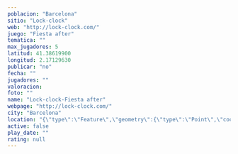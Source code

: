 ```yaml
---
poblacion: "Barcelona"
sitio: "Lock-clock"
web: "http://lock-clock.com/"
juego: "Fiesta after"
tematica: ""
max_jugadores: 5
latitud: 41.38619900
longitud: 2.17129630
publicar: "no"
fecha: ""
jugadores: ""
valoracion: 
foto: ""
name: "Lock-clock-Fiesta after"
webpage: "http://lock-clock.com/"
city: "Barcelona"
location: "{\"type\":\"Feature\",\"geometry\":{\"type\":\"Point\",\"coordinates\":[2.1712963,41.386199]}}"
active: false
play_date: ""
rating: null
---
```

